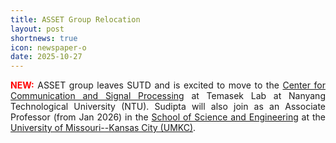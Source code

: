 ```yaml
---
title: ASSET Group Relocation
layout: post
shortnews: true
icon: newspaper-o
date: 2025-10-27
---
```

<p style="text-align:justify">
<font color="red"><b>NEW:</b></font>
ASSET group leaves SUTD and is excited to move to the <a href="https://www.ntu.edu.sg/temasek-labs/research-focus/research-areas/center-for-communication-and-signal-processing">Center for Communication and Signal Processing</a> at Temasek Lab at Nanyang Technological University (NTU). 
Sudipta will also join as an Associate Professor (from Jan 2026) in the <a href="https://sse.umkc.edu">School of Science and Engineering</a> 
at the <a href="https://umkc.edu">University of Missouri--Kansas City (UMKC)</a>.
</p>
